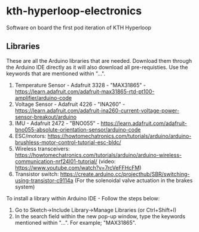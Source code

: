 # kth-hyperloop-electronics
Software on board the first pod iteration of KTH Hyperloop


## Libraries
These are all the Arduino libraries that are needed. Download them through the Arduino IDE directly as it will also download all pre-requisties. Use the keywords that are mentioned within "...".
1. Temperature Sensor - Adafruit 3328 - "MAX31865" - https://learn.adafruit.com/adafruit-max31865-rtd-pt100-amplifier/arduino-code
2. Voltage Sensor - Adafruit 4226 - "INA260" - https://learn.adafruit.com/adafruit-ina260-current-voltage-power-sensor-breakout/arduino
3. IMU - Adafruit 2472 - "BNO055" - https://learn.adafruit.com/adafruit-bno055-absolute-orientation-sensor/arduino-code
4. ESC/motors:  https://howtomechatronics.com/tutorials/arduino/arduino-brushless-motor-control-tutorial-esc-bldc/
5. Wireless transceivers: https://howtomechatronics.com/tutorials/arduino/arduino-wireless-communication-nrf24l01-tutorial/ (video: https://www.youtube.com/watch?v=7rcVeFFHcFM)
6. Transistor switch: https://create.arduino.cc/projecthub/SBR/switching-using-transistor-c9114a (For the solenoidal valve actuation in the brakes system)


To install a library within Arduino IDE - Follow the steps below:
1. Go to Sketch->Include Library->Manage Libraries (or Ctrl+Shift+I)
2. In the search field within the new pop-up window, type the keywords mentioned within "...". For example; "MAX31865".


